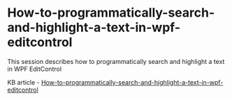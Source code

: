 # How-to-programmatically-search-and-highlight-a-text-in-wpf-editcontrol
This session describes how to programmatically search and highlight a text in WPF EditControl

KB article - [How-to-programmatically-search-and-highlight-a-text-in-wpf-editcontrol](https://www.syncfusion.com/kb/11736/how-to-programmatically-search-and-highlight-a-text-in-wpf-edit-control)
